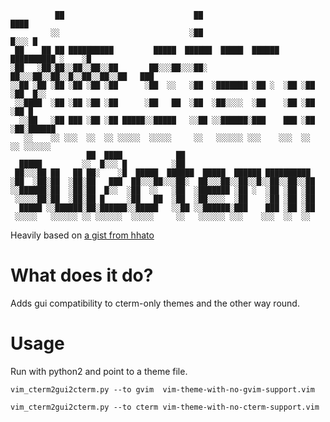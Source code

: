 ````
          ██                             ██                               ████ 
         ░░                             ░██                              █░░░ █
 ██    ██ ██ ██████████         █████  ██████  █████  ██████ ██████████ ░    ░█
░██   ░██░██░░██░░██░░██       ██░░░██░░░██░  ██░░░██░░██░░█░░██░░██░░██   ███ 
░░██ ░██ ░██ ░██ ░██ ░██      ░██  ░░   ░██  ░███████ ░██ ░  ░██ ░██ ░██  █░░  
 ░░████  ░██ ░██ ░██ ░██      ░██   ██  ░██  ░██░░░░  ░██    ░██ ░██ ░██ █     
  ░░██   ░██ ███ ░██ ░██ █████░░█████   ░░██ ░░██████░███    ███ ░██ ░██░██████
   ░░    ░░ ░░░  ░░  ░░ ░░░░░  ░░░░░     ░░   ░░░░░░ ░░░    ░░░  ░░  ░░ ░░░░░░ 
                 ██  ████            ██                             
  █████         ░░  █░░░ █          ░██                             
 ██░░░██ ██   ██ ██░    ░█  █████  ██████  █████  ██████ ██████████ 
░██  ░██░██  ░██░██   ███  ██░░░██░░░██░  ██░░░██░░██░░█░░██░░██░░██
░░██████░██  ░██░██  █░░  ░██  ░░   ░██  ░███████ ░██ ░  ░██ ░██ ░██
 ░░░░░██░██  ░██░██ █     ░██   ██  ░██  ░██░░░░  ░██    ░██ ░██ ░██
  █████ ░░██████░██░██████░░█████   ░░██ ░░██████░███    ███ ░██ ░██
 ░░░░░   ░░░░░░ ░░ ░░░░░░  ░░░░░     ░░   ░░░░░░ ░░░    ░░░  ░░  ░░ 

````
Heavily based on [a gist from hhato](https://gist.github.com/hhatto/6405956)

# What does it do? #
Adds gui compatibility to cterm-only themes and the other way round.

# Usage #
Run with python2 and point to a theme file.

``vim_cterm2gui2cterm.py --to gvim  vim-theme-with-no-gvim-support.vim``

``vim_cterm2gui2cterm.py --to cterm vim-theme-with-no-cterm-support.vim``
